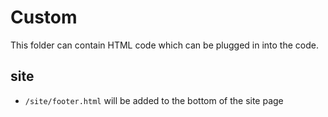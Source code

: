 Custom
======

This folder can contain HTML code which can be plugged in into the code.

site
----
+ `/site/footer.html` will be added to the bottom of the site page
